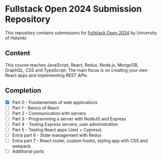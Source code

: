 # Fullstack Open 2024 Submission Repository
This repository contains submissions for [Fullstack Open 2024](https://fullstackopen.com/) by University of Helsinki

## Content
This course teaches JavaScript, React, Redux, Node.js, MongoDB, GraphQL, CSS and TypeScript. The main focus is on creating your own React apps and implementing REST APIs.

## Completion

 - [x] Part 0 - Fundamentals of web applications
 - [ ] Part 1 - Basics of React
 - [ ] Part 2 - Communication with servers
 - [ ] Part 3 - Programming a server with NodeJS and Express
 - [ ] Part 4 - Testing Express servers, user administration
 - [ ] Part 5 - Testing React apps (Jest + Cypress)
 - [ ] Extra part 6 - State management with Redux
 - [ ] Extra part 7 - React router, custom hooks, styling app with CSS and webpack
 - [ ] Additional parts